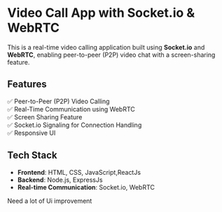 # Video Call App with Socket.io & WebRTC  

This is a real-time video calling application built using **Socket.io** and **WebRTC**, enabling peer-to-peer (P2P) video chat with a screen-sharing feature.

## Features  
✅ Peer-to-Peer (P2P) Video Calling  
✅ Real-Time Communication using WebRTC  
✅ Screen Sharing Feature  
✅ Socket.io Signaling for Connection Handling  
✅ Responsive UI  

## Tech Stack  
- **Frontend**: HTML, CSS, JavaScript,ReactJs  
- **Backend**: Node.js, ExpressJs  
- **Real-time Communication**: Socket.io, WebRTC  

Need a lot of Ui improvement
